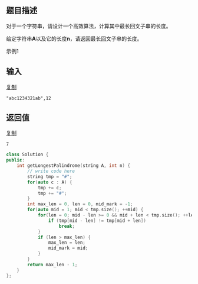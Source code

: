 ## 题目描述

对于一个字符串，请设计一个高效算法，计算其中最长回文子串的长度。

给定字符串**A**以及它的长度**n**，请返回最长回文子串的长度。

示例1

## 输入

[复制](javascript:void(0);)

```
"abc1234321ab",12
```

## 返回值

[复制](javascript:void(0);)

```
7
```





```c++
class Solution {
public:
    int getLongestPalindrome(string A, int n) {
        // write code here
        string tmp = "#";
        for(auto c : A) {
            tmp += c;
            tmp += "#";
        }
        int max_len = 0, len = 0, mid_mark = -1;
        for(auto mid = 1; mid < tmp.size(); ++mid) {
            for(len = 0; mid - len >= 0 && mid + len < tmp.size(); ++len) {
                if (tmp[mid - len] != tmp[mid + len])
                    break;
            }
            if (len > max_len) {
                max_len = len;
                mid_mark = mid;
            }
        }
        return max_len - 1;
    }
};
```

